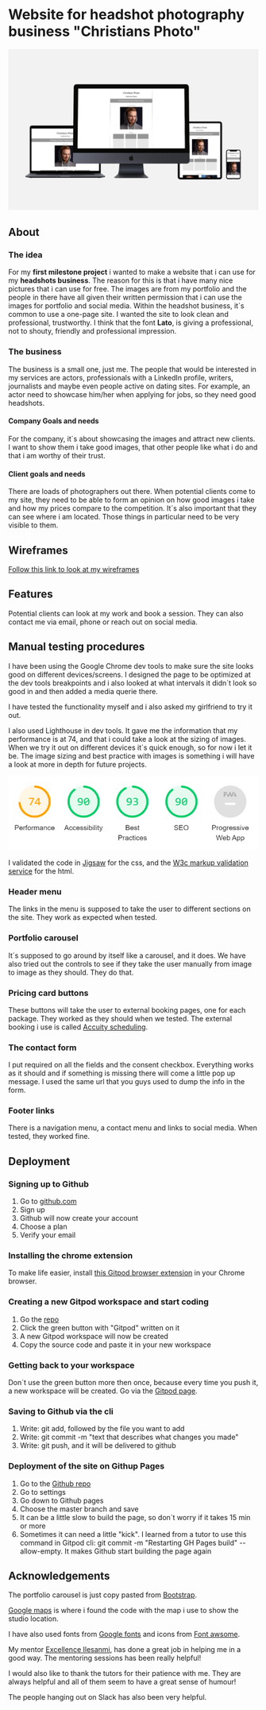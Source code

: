 # Website for headshot photography business "Christians Photo"

![A responsive mockup scene](assets/images/responsive-mockup-scene.png)

## About

### The idea

For my **first milestone project** i wanted to make a website that i can use for my **headshots business**. The reason for this is that i have many nice pictures that i can use for free. The images are from my portfolio and the people in there have all given their written permission that i can use the images for portfolio and social media. Within the headshot business, it´s common to use a one-page site. I wanted the site to look clean and professional, trustworthy. I think that the font **Lato**, is giving a professional, not to shouty, friendly and professional impression.

### The business

The business is a small one, just me. The people that would be interested in my services are actors, professionals with a LinkedIn profile, writers, journalists and maybe even people active on dating sites. For example, an actor need to showcase him/her when applying for jobs, so they need good headshots. 

#### Company Goals and needs

For the company, it´s about showcasing the images and attract new clients. I want to show them i take good images, that other people like what i do and that i am worthy of their trust.

#### Client goals and needs

There are loads of photographers out there. When potential clients come to my site, they need to be able to form an opinion on how good images i take and how my prices compare to the competition. It´s also important that they can see where i am located. Those things in particular need to be very visible to them.


## Wireframes

[Follow this link to look at my wireframes](https://xd.adobe.com/view/a0422fe8-1a03-4167-9142-6dcc7f854fcb-f511/)

## Features

Potential clients can look at my work and book a session. They can also contact me via email, phone or reach out on social media. 

## Manual testing procedures

I have been using the Google Chrome dev tools to make sure the site looks good on different devices/screens. I designed the page to be optimized at the dev tools breakpoints and i also looked at what intervals it didn´t look so good in and then added a media querie there. 

I have tested the functionality myself and i also asked my girlfriend to try it out. 

I also used Lighthouse in dev tools. It gave me the information that my performance is at 74, and that i could take a look at the sizing of images. When we try it out on different devices it´s quick enough, so for now i let it be. The image sizing and best practice with images is something i will have a look at more in depth for future projects.

![A screenshot from Lighthouse in Devtools](assets/images/Capture.PNG)

I validated the code in [Jigsaw](https://jigsaw.w3.org/css-validator/) for the css, and the [W3c markup validation service](https://validator.w3.org/) for the html.

### Header menu

The links in the menu is supposed to take the user to different sections on the site. They work as expected when tested. 

### Portfolio carousel

It´s supposed to go around by itself like a carousel, and it does. We have also tried out the controls to see if they take the user manually from image to image as they should. They do that.

### Pricing card buttons

These buttons will take the user to external booking pages, one for each package. They worked as they should when we tested. The external booking i use is called [Accuity scheduling](https://acuityscheduling.com/?kw=YToxOTMzNDMwNg%3D%3D).

### The contact form

I put required on all the fields and the consent checkbox. Everything works as it should and if something is missing there will come a little pop up message. I used the same url that you guys used to dump the info in the form. 

### Footer links

There is a navigation menu, a contact menu and links to social media. When tested, they worked fine.

## Deployment

### Signing up to Github

1. Go to [github.com](https://github.com/)
2. Sign up
3. Github will now create your account
4. Choose a plan
5. Verify your email

### Installing the chrome extension

To make life easier, install [this Gitpod browser extension](https://chrome.google.com/webstore/detail/gitpod-dev-environments-i/dodmmooeoklaejobgleioelladacbeki) in your Chrome browser.

### Creating a new Gitpod workspace and start coding

1. Go the [repo](https://github.com/chrper80/Milestone-project1)
2. Click the green button with "Gitpod" written on it
3. A new Gitpod workspace will now be created
4. Copy the source code and paste it in your new workspace

### Getting back to your workspace

Don´t use the green button more then once, because every time you push it, a new workspace will be created. Go via the [Gitpod page](https://www.gitpod.io/).

### Saving to Github via the cli

1. Write: git add, followed by the file you want to add
2. Write: git commit -m "text that describes what changes you made"
3. Write: git push, and it will be delivered to github

### Deployment of the site on Githup Pages

1. Go to the [Github repo](https://github.com/chrper80/Milestone-project1)
2. Go to settings
3. Go down to Github pages
4. Choose the master branch and save
5. It can be a little slow to build the page, so don´t worry if it takes 15 min or more
6. Sometimes it can need a little "kick". I learned from a tutor to use this command in Gitpod cli: git commit -m "Restarting GH Pages build" --allow-empty. It makes Github start building the page again

## Acknowledgements

The portfolio carousel is just copy pasted from [Bootstrap](https://getbootstrap.com/docs/4.5/components/carousel/).

[Google maps](https://www.google.se/maps/place/Norra+Sj%C3%B6bogatan+34,+506+43+Bor%C3%A5s/@57.7522864,12.9419388,17z/data=!3m1!4b1!4m5!3m4!1s0x465aa72b07460935:0xad92acce2e44efd9!8m2!3d57.7522864!4d12.9441275) is where i found the code with the map i use to show the studio location.

I have also used fonts from [Google fonts](https://fonts.google.com/) and icons from [Font awsome](https://fontawesome.com/).

My mentor [Excellence Ilesanmi](https://github.com/lon-io), has done a great job in helping me in a good way. The mentoring sessions has been really helpful!

I would also like to thank the tutors for their patience with me. They are always helpful and all of them seem to have a great sense of humour!

The people hanging out on Slack has also been very helpful.
  
 


